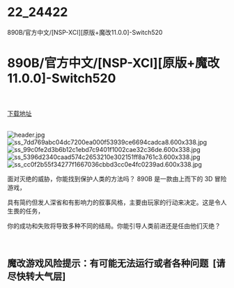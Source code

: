 # 22_24422
890B/官方中文/[NSP-XCI][原版+魔改11.0.0]-Switch520
# 890B/官方中文/[NSP-XCI][原版+魔改11.0.0]-Switch520
 <br/></br>
[下载地址](https://www.switch520.cc/article/24422 "下载地址")
<br/></br>

<p><img title="header.jpg" src="https://www.switch520.cc/muke_img/2021_11_10_86526ebd5b7ca.jpg" alt="header.jpg"><br>
<img title="ss_7dd769abc04dc7200ea000f53939ce6694cadca8.600x338.jpg" src="https://www.switch520.cc/muke_img/2021_11_10_56bf8680856dc.jpg" alt="ss_7dd769abc04dc7200ea000f53939ce6694cadca8.600x338.jpg"><br>
<img title="ss_99c0fe2d3b6b12c1ebd7c9401f1002cae32c36de.600x338.jpg" src="https://www.switch520.cc/muke_img/2021_11_10_e55186039eda3.jpg" alt="ss_99c0fe2d3b6b12c1ebd7c9401f1002cae32c36de.600x338.jpg"><br>
<img title="ss_5396d2340caad574c2653210e302151ff8a761c3.600x338.jpg" src="https://www.switch520.cc/muke_img/2021_11_10_d76dbc9d6a76d.jpg" alt="ss_5396d2340caad574c2653210e302151ff8a761c3.600x338.jpg"><br>
<img title="ss_cc0f2b55f34277f1667036cbbd3cc0e4fc0239ad.600x338.jpg" src="https://www.switch520.cc/muke_img/2021_11_10_2652b69848da4.jpg" alt="ss_cc0f2b55f34277f1667036cbbd3cc0e4fc0239ad.600x338.jpg"></p>
<p>面对灭绝的威胁，你能找到保护人类的方法吗？ 890B 是一款由上而下的 3D 冒险游戏，</p>
<p>具有简约但发人深省和有影响力的叙事风格，主要由玩家的行动来决定。这是令人生畏的任务，</p>
<p>你的成功和失败将导致多种不同的结局。你能引导人类前进还是任由他们灭绝？</p>
<p>&nbsp;</p>
<h2>魔改游戏风险提示：有可能无法运行或者各种问题 &nbsp;[请尽快转大气层]</h2>



